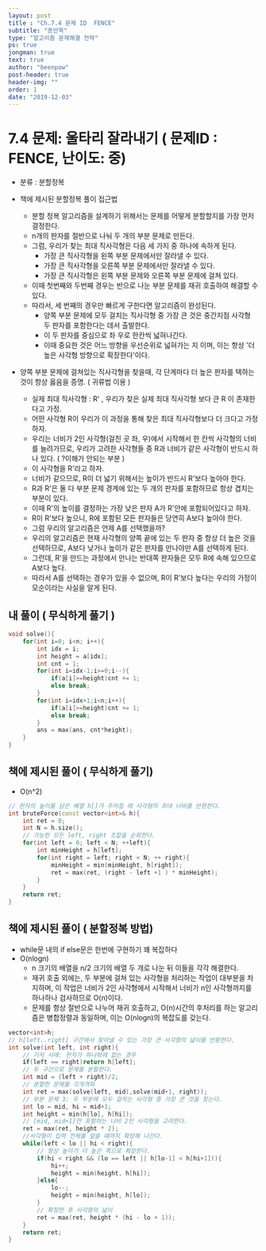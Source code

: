 ```yaml
---
layout: post
title : "Ch.7.4 문제 ID  FENCE"
subtitle: "종만북"
type: "알고리즘 문제해결 전략"
ps: true
jongman: true
text: true
author: "beenpow"
post-header: true
header-img: ""
order: 1
date: "2019-12-03"
---
```


# 7.4 문제: 울타리 잘라내기 ( 문제ID : FENCE, 난이도: 중)
[algo]: <https://algospot.com/judge/problem/read/FENCE>

- 분류 : 분할정복
- 책에 제시된 분할정복 풀이 접근법
    - 분할 정복 알고리즘을 설계하기 위해서는 문제를 어떻게 분할할지를 가장 먼저 결정한다.
    - n개의 판자를 절반으로 나눠 두 개의 부분 문제로 만든다.
    - 그럼, 우리가 찾는 최대 직사각형은 다음 세 가지 중 하나에 속하게 된다.
        - 가장 큰 직사각형을 왼쪽 부분 문제에서만 잘라낼 수 있다.
        - 가장 큰 직사각형을 오른쪽 부분 문제에서만 잘라낼 수 있다.
        - 가장 큰 직사각형은 왼쪽 부분 문제와 오른쪽 부분 문제에 걸쳐 있다.
    - 이때 첫번째와 두번째 경우는 반으로 나눈 부분 문제를 재귀 호출하여 해결할 수 있다.
    - 따라서, 세 번째의 경우만 빠르게 구한다면 알고리즘이 완성된다.
        - 양쪽 부분 문제에 모두 걸치는 직사각형 중 가장 큰 것은 중간지점 사각형 두 판자를 포함한다는
          데서 출발한다.
        - 이 두 판자를 중심으로 좌 우로 한칸씩 넓혀나간다.
        - 이때 중요한 것은 어느 방향을 우선순위로 넓혀가는 지 이며, 이는 항상 
        '더 높은 사각형 방향으로 확장한다'이다.

- 양쪽 부분 문제에 걸쳐있는 직사각형을 찾을때, 각 단계마다 더 높은 판자를 택하는 것이 항상 옳음을
  증명. ( 귀류법 이용 )
  - 실제 최대 직사각형 : R' , 우리가 찾은 실제 최대 직사각형 보다 큰 R 이 존재한다고 가정.
  - 어떤 사각형 R이 우리가 이 과정을 통해 찾은 최대 직사각형보다 더 크다고 가정하자.
  - 우리는 너비가 2인 사각형(걸친 곳 좌, 우)에서 시작해서 한 칸씩 사각형의 너비를 늘려가므로, 
  우리가 고려한 사각형들 중 R과 너비가 같은 사각형이 반드시 하나 있다. ( ?이해가 안되는 부분 )
  - 이 사각형을 R'라고 하자.
  - 너비가 같으므로, R이 더 넓기 위해서는 높이가 반드시 R'보다 높아야 한다.
  - R과 R'은 둘 다 부분 문제 경계에 있는 두 개의 판자를 포함하므로 항상 겹치는 부분이 있다.
  - 이때 R'의 높이를 결정하는 가장 낮은 판자 A가 R'안에 포함되어있다고 하자.
  - R이 R'보다 높으니, R에 포함된 모든 판자들은 당연히 A보다 높아야 한다.
  - 그럼 우리의 알고리즘은 언제  A를 선택했을까?
  - 우리의 알고리즘은 현재 사각형의 양쪽 끝에 있는 두 판자 중 항상 더 높은 것을 선택하므로, A보다
    낮거나 높이가 같은 판자를 만나야만 A를 선택하게 된다.
  - 그런데, R'을 만드는 과정에서 만나는 반대쪽 판자들은 모두 R에 속해 있으므로 A보다 높다.
  - 따라서 A를 선택하는 경우가 있을 수 없으며, R이 R'보다 높다는 우리의 가정이 모순이라는 사실을
    알게 된다. 

## 내 풀이 ( 무식하게 풀기 )

```cpp
void solve(){
    for(int i=0; i<n; i++){
        int idx = i;
        int height = a[idx];
        int cnt = 1;
        for(int i=idx-1;i>=0;i--){
            if(a[i]>=height)cnt += 1;
            else break;
        }
        for(int i=idx+1;i<n;i++){
            if(a[i]>=height)cnt += 1;
            else break;
        }
        ans = max(ans, cnt*height);
    }
}
```

## 책에 제시된 풀이 ( 무식하게 풀기)
- O(n^2)

```cpp
// 판자의 높이를 담은 배열 h[]가 주어질 때 사각형의 최대 너비를 반환한다.
int bruteForce(const vector<int>& h){
    int ret = 0;
    int N = h.size();
    // 가능한 모든 left, right 조합을 순회한다.
    for(int left = 0; left < N; ++left){
        int minHeight = h[left];
        for(int right = left; right < N; ++ right){
            minHeight = min(minHeight, h[right]);
            ret = max(ret, (right - left +1 ) * minHeight);
        }
    }
    return ret;
}
```

## 책에 제시된 풀이 ( 분할정복 방법)
- while문 내의 if else문은 한번에 구현하기 꽤 복잡하다
- O(nlogn)
    - n 크기의 배열을 n/2 크기의 배열 두 개로 나눈 뒤 이들을 각각 해결한다.
    - 재귀 호출 외에는, 두 부분에 걸쳐 있는 사각형을 처리하는 작업이 대부분을 차지하며,
    이 작업은 너비가 2인 사각형에서 시작해서 너비가 n인 사각형까지를 하나하나 검사하므로 O(n)이다.
    - 문제를 항상 절반으로 나누어 재귀 호출하고, O(n)시간의 후처리를 하는 알고리즘은 병합정렬과
      동일하며,
      이는 O(nlogn)의 복잡도를 갖는다.

```cpp
vector<int>h;
// h[left..right] 구간에서 찾아낼 수 있는 가장 큰 사각형의 넓이를 반환한다.
int solve(int left, int right){
    // 기저 사례: 판자가 하나밖에 없는 경우
    if(left == right)return h[left];
    // 두 구간으로 문제를 분할한다.
    int mid = (left + right)/2;
    // 분할한 문제를 각개격파
    int ret = max(solve(left, mid),solve(mid+1, right));
    // 부분 문제 3: 두 부분에 모두 걸치는 사각형 중 가장 큰 것을 찾는다.
    int lo = mid, hi = mid+1;
    int height = min(h[lo], h[hi]);
    // [mid, mid+1]만 포함하는 너비 2인 사각형을 고려한다.
    ret = max(ret, height * 2);
    //사각형이 입력 전체를 덮을 때까지 확장해 나간다.
    while(left < lo || hi < right){
        // 항상 높이가 더 높은 쪽으로 확장한다.
        if(hi < right && (lo == left || h[lo-1] < h[hi+1])){
            hi++;
            height = min(height, h[hi]);
        }else{
            lo--;
            height = min(height, h[lo]);
        }
        // 확장한 후 사각형의 넓이
        ret = max(ret, height * (hi - lo + 1));
    }
    return ret;
}
```
